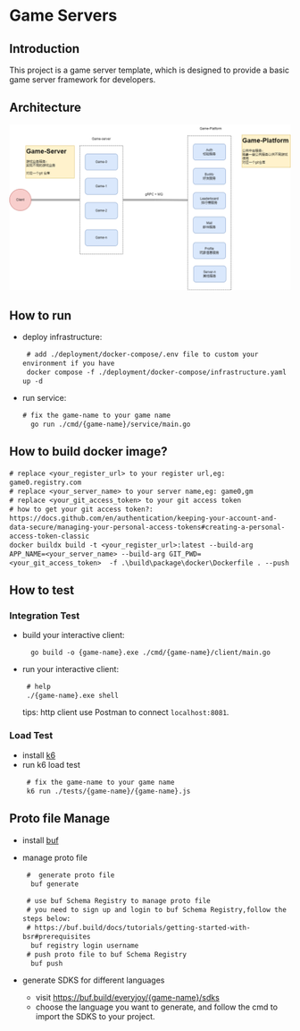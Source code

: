# Game Servers

## Introduction

This project is a game server template,
which is designed to provide a basic game server framework for developers.

## Architecture

![architecture](./draws/game.drawio.png)

## How to run

* deploy infrastructure:
  ```shell
   # add ./deployment/docker-compose/.env file to custom your environment if you have
   docker compose -f ./deployment/docker-compose/infrastructure.yaml up -d
  ```

* run service:
  ```shell
  # fix the game-name to your game name 
    go run ./cmd/{game-name}/service/main.go
  ```

## How to build docker image?

```shell
# replace <your_register_url> to your register url,eg: game0.registry.com
# replace <your_server_name> to your server name,eg: game0,gm
# replace <your_git_access_token> to your git access token
# how to get your git access token?: https://docs.github.com/en/authentication/keeping-your-account-and-data-secure/managing-your-personal-access-tokens#creating-a-personal-access-token-classic
docker buildx build -t <your_register_url>:latest --build-arg APP_NAME=<your_server_name> --build-arg GIT_PWD=<your_git_access_token>  -f .\build\package\docker\Dockerfile . --push
```

## How to test

### Integration Test

* build your interactive client:
   ```shell
     go build -o {game-name}.exe ./cmd/{game-name}/client/main.go 
   ```
* run your interactive client:
    ```shell
     # help
     ./{game-name}.exe shell
    ```
  tips: http client use Postman to connect `localhost:8081`.

### Load Test

* install [k6](https://grafana.com/docs/k6/latest/get-started/installation/)
* run k6 load test
   ``` shell
    # fix the game-name to your game name
    k6 run ./tests/{game-name}/{game-name}.js
  ```

## Proto file Manage

* install [buf](https://buf.build/docs/installation)

* manage proto file
  ```shell
   #  generate proto file
    buf generate
  ```
  ```shell
   # use buf Schema Registry to manage proto file
   # you need to sign up and login to buf Schema Registry,follow the steps below:
   # https://buf.build/docs/tutorials/getting-started-with-bsr#prerequisites
    buf registry login username 
   # push proto file to buf Schema Registry
    buf push
  ```
* generate SDKS for different languages
    * visit https://buf.build/everyjoy/{game-name}/sdks
    * choose the language you want to generate, and follow the cmd to import the SDKS to your project.
  

      